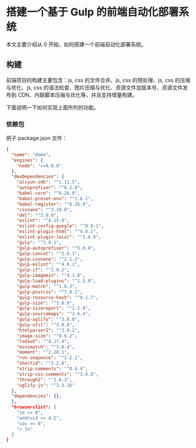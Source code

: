 # 搭建一个基于 Gulp 的前端自动化部署系统

本文主要介绍从 0 开始，如何搭建一个前端自动化部署系统。

## 构建

前端项目的构建主要包含：js, css 的文件合并、js, css 的预处理、js, css 的压缩与优化、js, css 的语法检查、图片压缩与优化、资源文件加版本号、资源文件发布到 CDN、内联脚本压缩与优化等，并且支持增量构建。

下面说明一下如何实现上面所列的功能。

### 依赖包

例子 package.json 文件：
```json
{
  "name": "demo",
  "engines": {
    "node": ">=8.0.0"
  },
  "devDependencies": {
    "aliyun-sdk": "^1.11.5",
    "autoprefixer": "^8.2.0",
    "babel-core": "^6.26.0",
    "babel-preset-env": "^1.6.1",
    "babel-register": "^6.26.0",
    "cssnano": "^3.10.0",
    "del": "^3.0.0",
    "eslint": "^4.15.0",
    "eslint-config-google": "^0.9.1",
    "eslint-plugin-html": "^4.0.1",
    "eslint-plugin-local": "^1.0.0",
    "gulp": "^3.9.1",
    "gulp-autoprefixer": "^5.0.0",
    "gulp-concat": "^2.6.1",
    "gulp-cssnano": "^2.1.2",
    "gulp-eslint": "^4.0.1",
    "gulp-if": "^2.0.2",
    "gulp-imagemin": "^4.1.0",
    "gulp-load-plugins": "^1.5.0",
    "gulp-match": "^1.0.3",
    "gulp-postcss": "^7.0.1",
    "gulp-resource-hash": "^0.1.7",
    "gulp-size": "^3.0.0",
    "gulp-sizereport": "^1.2.0",
    "gulp-sourcemaps": "^2.6.4",
    "gulp-uglify": "^3.0.0",
    "gulp-util": "^3.0.8",
    "htmlparser2": "^3.9.2",
    "image-size": "^0.6.2",
    "lodash": "^4.17.4",
    "minimatch": "^3.0.4",
    "moment": "^2.20.1",
    "run-sequence": "^2.2.1",
    "shortid": "^2.2.8",
    "strip-comments": "^0.4.4",
    "strip-css-comments": "^3.0.0",
    "through2": "^2.0.3",
    "uglify-js": "^3.3.16"
  },
  "dependencies": {},
  },
  "browserslist": [
    "ie >= 8",
    "android >= 4.2",
    "ios >= 8",
    "> 1%"
  ]
}
```
